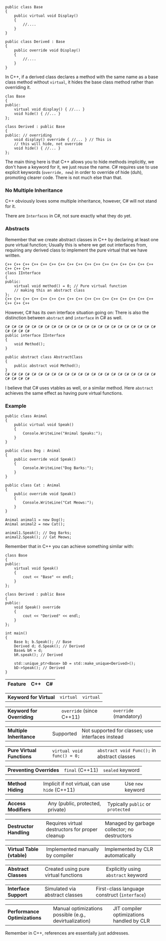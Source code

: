 ```
public class Base 
{ 
	public virtual void Display() 
	{ 
		//....
	}
}

public class Derived : Base
{ 
	public override void Display()
	{ 
		//.... 
	}
}
```

In C++, if a derived class declares a method with the same name as a base class method without `virtual`, it hides the base class method rather than overriding it. 
```
clas Base 
{ 
public: 
	virtual void display() { //... }
	void hide() { //... }
};

class Derived : public Base
{ 
public: // overriding 
	void display() override { //... } // This is 
	// this will hide, not override
	void hide() { //... }
};
```
The main thing here is that C++ allows you to hide methods implicitly, we don't have a keyword for it, we just reuse the name. 
C# requires use to use explicit keywords (`override, new`) in order to override of hide (duh), promoting clearer code. There is not much else than that. 

### No Multiple Inheritance
C++ obviously loves some multiple inheritance, however, C# will not stand for it. 

There are `Interfaces` in C#, not sure exactly what they do yet. 


### Abstracts
Remember that we create abstract classes in C++ by declaring at least one pure virtual function; Usually this is where we get out interfaces from, requiring any derived class to implement the pure virtual that we have written. 
```
C++ C++ C++ C++ C++ C++ C++ C++ C++ C++ C++ C++ C++ C++ C++ C++ C++ C++ C++ C++ 
class IInterface 
{ 
public: 
	virtual void method() = 0; // Pure virtual function
	// making this an abstract class
};
C++ C++ C++ C++ C++ C++ C++ C++ C++ C++ C++ C++ C++ C++ C++ C++ C++ C++ C++ C++ 
```

However, C# has its own interface situation going on: 
There is also the distinction between `abstract` and `interface` in C# as well.
```
C# C# C# C# C# C# C# C# C# C# C# C# C# C# C# C# C# C# C# C# C# C# C# C# C# C# C# 
public interface IInterface
{ 
	void Method();
}

public abstract class AbstractClass
{ 
	public abstract void Method();
}
C# C# C# C# C# C# C# C# C# C# C# C# C# C# C# C# C# C# C# C# C# C# C# C# C# C# C# 
```
I believe that C# uses vtables as well, or a similar method. 
Here `abstract` achieves the same effect as having pure virtual functions. 

### Example
```
public class Animal 
{ 
	public virtual void Speak() 
	{ 
		Console.WriteLine("Animal Speaks:");
	}
}

public class Dog : Animal 
{ 
	public override void Speak() 
	{ 
		Console.WriteLine("Dog Barks:");
	}
}

public class Cat : Animal 
{ 
	public override void Speak() 
	{ 
		Console.WriteLine("Cat Meows:");
	}
}

Animal animal1 = new Dog();
Animal animal2 = new Cat();

animal1.Speak(); // Dog Barks;
animal2.Speak(); // Cat Meows;
```


Remember that in C++ you can achieve something similar with: 

```
class Base 
{ 
public: 
	virtual void Speak() 
	{
		cout << "Base" << endl;
	}
};

class Derived : public Base
{ 
public: 
	void Speak() override
	{ 
		cout << "Derived" << endl;
	}
};

int main() 
{ 
	Base b; b.Speak(); // Base
	Derived d; d.Speak(); // Derived
	Base& bR = d; 
	bR.speak(); // Derived

	std::unique_ptr<Base> bD = std::make_unique<Derived>();
	bD->Speak(); // Derived
}
```


|Feature|C++|C#|
|---|---|---|

|   |   |   |
|---|---|---|
|**Keyword for Virtual**|`virtual`|`virtual`|

|   |   |   |
|---|---|---|
|**Keyword for Overriding**|`override` (since C++11)|`override` (mandatory)|

|   |   |   |
|---|---|---|
|**Multiple Inheritance**|Supported|Not supported for classes; use interfaces instead|

|   |   |   |
|---|---|---|
|**Pure Virtual Functions**|`virtual void func() = 0;`|`abstract void Func();` in abstract classes|

|   |   |   |
|---|---|---|
|**Preventing Overrides**|`final` (C++11)|`sealed` keyword|

|   |   |   |
|---|---|---|
|**Method Hiding**|Implicit if not virtual, can use `hide` (C++11)|Use `new` keyword|

|   |   |   |
|---|---|---|
|**Access Modifiers**|Any (public, protected, private)|Typically `public` or `protected`|

|   |   |   |
|---|---|---|
|**Destructor Handling**|Requires virtual destructors for proper cleanup|Managed by garbage collector; no destructors|

|   |   |   |
|---|---|---|
|**Virtual Table (vtable)**|Implemented manually by compiler|Implemented by CLR automatically|

|   |   |   |
|---|---|---|
|**Abstract Classes**|Created using pure virtual functions|Explicitly using `abstract` keyword|

|   |   |   |
|---|---|---|
|**Interface Support**|Simulated via abstract classes|First-class language construct (`interface`)|

|   |   |   |
|---|---|---|
|**Performance Optimizations**|Manual optimizations possible (e.g., devirtualization)|JIT compiler optimizations handled by CLR|
Remember in C++, references are essentially just addresses. 

